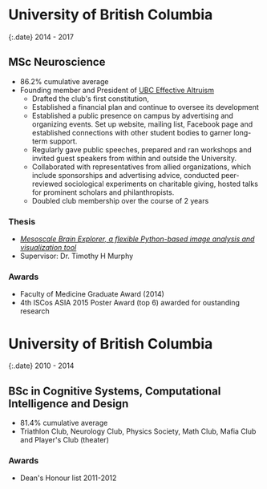 # University of British Columbia

{:.date}
2014 - 2017

## MSc Neuroscience

- 86.2% cumulative average
- Founding member and President of <a href="http://eaubc.org" target="_blank">UBC Effective Altruism</a>
    - Drafted the club's first constitution, 
    - Established a financial plan and continue to oversee its development
    - Established a public presence on campus by advertising and organizing events. Set up website, mailing list, Facebook page and established connections with other student bodies to garner long-term support. 
    - Regularly gave public speeches, prepared and ran workshops and invited guest speakers from within and outside the University.
    - Collaborated with representatives from allied organizations, which include sponsorships and advertising advice, conducted peer-reviewed sociological experiments on charitable giving, hosted talks for prominent scholars and philanthropists.
    - Doubled club membership over the course of 2 years

### Thesis

- <a href="https://open.library.ubc.ca/cIRcle/collections/ubctheses/24/items/1.0354398" target="_blank">_Mesoscale Brain Explorer, a flexible Python-based image analysis and visualization tool_</a>
- Supervisor: Dr. Timothy H Murphy

### Awards

- Faculty of Medicine Graduate Award (2014)
- 4th ISCos ASIA 2015 Poster Award (top 6) awarded for oustanding research


# University of British Columbia

{:.date}
2010 - 2014

## BSc in Cognitive Systems, Computational Intelligence and Design

- 81.4% cumulative average
- Triathlon Club, Neurology Club, Physics Society, Math Club, Mafia Club and Player's Club (theater) 


### Awards

- Dean's Honour list 2011-2012